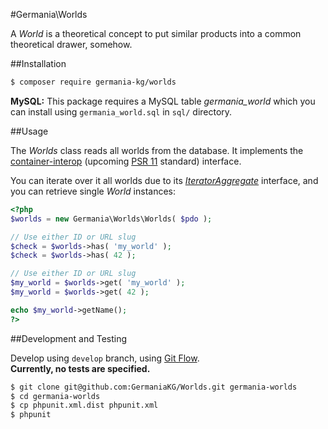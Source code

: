 #Germania\Worlds

A *World* is a theoretical concept to put similar products into a common theoretical drawer, somehow. 


##Installation

```bash
$ composer require germania-kg/worlds
```

**MySQL:** This package requires a MySQL table *germania_world* which you can install using `germania_world.sql` in `sql/` directory.


##Usage

The *Worlds* class reads all worlds from the database. It implements the [container-interop](https://github.com/container-interop/container-interop) (upcoming [PSR 11](https://github.com/php-fig/fig-standards/blob/master/proposed/container.md) standard) interface. 

You can iterate over it all worlds due to its [*IteratorAggregate*](http://php.net/manual/de/class.iteratoraggregate.php) interface, and you can retrieve single *World* instances:

```php
<?php
$worlds = new Germania\Worlds\Worlds( $pdo );

// Use either ID or URL slug
$check = $worlds->has( 'my_world' );
$check = $worlds->has( 42 );

// Use either ID or URL slug
$my_world = $worlds->get( 'my_world' );
$my_world = $worlds->get( 42 );

echo $my_world->getName();
?>
```


##Development and Testing

Develop using `develop` branch, using [Git Flow](https://github.com/nvie/gitflow).   
**Currently, no tests are specified.**

```bash
$ git clone git@github.com:GermaniaKG/Worlds.git germania-worlds
$ cd germania-worlds
$ cp phpunit.xml.dist phpunit.xml
$ phpunit
```
